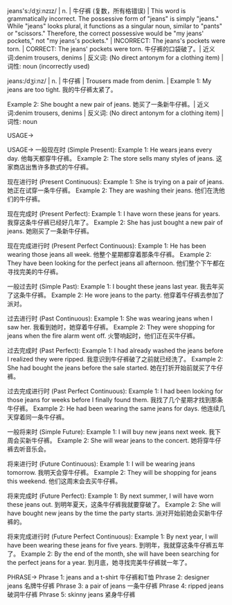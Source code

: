 jeans's:/dʒiːnzɪz/ | n. | 牛仔裤 (复数，所有格错误) |  This word is grammatically incorrect. The possessive form of "jeans" is simply "jeans." While "jeans" looks plural, it functions as a singular noun, similar to "pants" or "scissors." Therefore, the correct possessive would be "my jeans' pockets," not "my jeans's pockets." | INCORRECT:  The jeans's pockets were torn. | CORRECT: The jeans' pockets were torn. 牛仔裤的口袋破了。| 近义词:denim trousers, denims | 反义词: (No direct antonym for a clothing item) | 词性: noun (incorrectly used)


jeans:/dʒiːnz/ | n. | 牛仔裤 | Trousers made from denim. | Example 1: My jeans are too tight. 我的牛仔裤太紧了。

Example 2:  She bought a new pair of jeans. 她买了一条新牛仔裤。| 近义词:denim trousers, denims | 反义词: (No direct antonym for a clothing item) | 词性: noun


USAGE->

USAGE->
一般现在时 (Simple Present):
Example 1: He wears jeans every day. 他每天都穿牛仔裤。
Example 2: The store sells many styles of jeans. 这家商店出售许多款式的牛仔裤。


现在进行时 (Present Continuous):
Example 1: She is trying on a pair of jeans. 她正在试穿一条牛仔裤。
Example 2: They are washing their jeans. 他们在洗他们的牛仔裤。


现在完成时 (Present Perfect):
Example 1: I have worn these jeans for years. 我穿这条牛仔裤已经好几年了。
Example 2: She has just bought a new pair of jeans. 她刚买了一条新牛仔裤。


现在完成进行时 (Present Perfect Continuous):
Example 1: He has been wearing those jeans all week. 他整个星期都穿着那条牛仔裤。
Example 2: They have been looking for the perfect jeans all afternoon. 他们整个下午都在寻找完美的牛仔裤。


一般过去时 (Simple Past):
Example 1: I bought these jeans last year. 我去年买了这条牛仔裤。
Example 2: He wore jeans to the party. 他穿着牛仔裤去参加了派对。


过去进行时 (Past Continuous):
Example 1: She was wearing jeans when I saw her. 我看到她时，她穿着牛仔裤。
Example 2: They were shopping for jeans when the fire alarm went off. 火警响起时，他们正在买牛仔裤。


过去完成时 (Past Perfect):
Example 1: I had already washed the jeans before I realized they were ripped. 我意识到牛仔裤破了之前就已经洗了。
Example 2: She had bought the jeans before the sale started. 她在打折开始前就买了牛仔裤。


过去完成进行时 (Past Perfect Continuous):
Example 1: I had been looking for those jeans for weeks before I finally found them. 我找了几个星期才找到那条牛仔裤。
Example 2: He had been wearing the same jeans for days. 他连续几天穿着同一条牛仔裤。


一般将来时 (Simple Future):
Example 1: I will buy new jeans next week. 我下周会买新牛仔裤。
Example 2: She will wear jeans to the concert. 她将穿牛仔裤去听音乐会。


将来进行时 (Future Continuous):
Example 1: I will be wearing jeans tomorrow. 我明天会穿牛仔裤。
Example 2: They will be shopping for jeans this weekend. 他们这周末会去买牛仔裤。


将来完成时 (Future Perfect):
Example 1: By next summer, I will have worn these jeans out. 到明年夏天，这条牛仔裤我就要穿破了。
Example 2:  She will have bought new jeans by the time the party starts. 派对开始前她会买新牛仔裤的。


将来完成进行时 (Future Perfect Continuous):
Example 1: By next year, I will have been wearing these jeans for five years. 到明年，我就穿这条牛仔裤五年了。
Example 2: By the end of the month, she will have been searching for the perfect jeans for a year. 到月底，她寻找完美牛仔裤就一年了。


PHRASE->
Phrase 1:  jeans and a t-shirt  牛仔裤和T恤
Phrase 2:  designer jeans  名牌牛仔裤
Phrase 3:  a pair of jeans  一条牛仔裤
Phrase 4:  ripped jeans  破洞牛仔裤
Phrase 5:  skinny jeans  紧身牛仔裤
